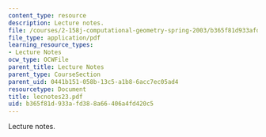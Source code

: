 ```yaml
---
content_type: resource
description: Lecture notes.
file: /courses/2-158j-computational-geometry-spring-2003/b365f81d933afd388a66406a4fd420c5_lecnotes23.pdf
file_type: application/pdf
learning_resource_types:
- Lecture Notes
ocw_type: OCWFile
parent_title: Lecture Notes
parent_type: CourseSection
parent_uid: 0441b151-058b-13c5-a1b8-6acc7ec05ad4
resourcetype: Document
title: lecnotes23.pdf
uid: b365f81d-933a-fd38-8a66-406a4fd420c5
---
```

Lecture notes.

